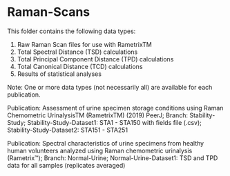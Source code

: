 # Raman-Scans
This folder contains the following data types:
1. Raw Raman Scan files for use with RametrixTM
2. Total Spectral Distance (TSD) calculations
3. Total Principal Component Distance (TPD) calculations
4. Total Canonical Distance (TCD) calculations
5. Results of statistical analyses

Note: One or more data types (not necessarily all) are available for each publication.

Publication: Assessment of urine specimen storage conditions using Raman Chemometric UrinalysisTM (RametrixTM) (2019) PeerJ; Branch: Stability-Study; Stability-Study-Dataset1: STA1 - STA150 with fields file (.csv); Stability-Study-Dataset2: STA151 - STA251

Publication: Spectral characteristics of urine specimens from healthy human volunteers analyzed using Raman chemometric urinalysis (Rametrix™); Branch: Normal-Urine; Normal-Urine-Dataset1: TSD and TPD data for all samples (replicates averaged)

